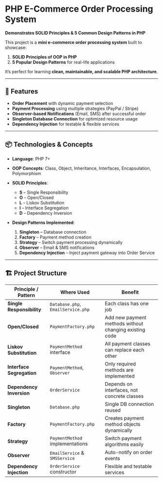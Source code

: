 # PHP E-Commerce Order Processing System  
**Demonstrates SOLID Principles & 5 Common Design Patterns in PHP**

This project is a **mini e-commerce order processing system** built to showcase:  
1. **SOLID Principles of OOP in PHP**  
2. **5 Popular Design Patterns** for real-life applications  

It’s perfect for learning **clean, maintainable, and scalable PHP architecture**.

---

## 🚀 Features

- **Order Placement** with dynamic payment selection  
- **Payment Processing** using multiple strategies (PayPal / Stripe)  
- **Observer-based Notifications** (Email, SMS) after successful order  
- **Singleton Database Connection** for optimized resource usage  
- **Dependency Injection** for testable & flexible services  

---

## 📦 Technologies & Concepts

- **Language**: PHP 7+  
- **OOP Concepts**: Class, Object, Inheritance, Interfaces, Encapsulation, Polymorphism  
- **SOLID Principles**:  
  - **S** – Single Responsibility  
  - **O** – Open/Closed  
  - **L** – Liskov Substitution  
  - **I** – Interface Segregation  
  - **D** – Dependency Inversion  

- **Design Patterns Implemented**:
  1. **Singleton** – Database connection  
  2. **Factory** – Payment method creation  
  3. **Strategy** – Switch payment processing dynamically  
  4. **Observer** – Email & SMS notifications  
  5. **Dependency Injection** – Inject payment gateway into Order Service  

---

## 🏗 Project Structure

| Principle / Pattern       | Where Used                         | Benefit                                                |
| ------------------------- | ---------------------------------- | ------------------------------------------------------ |
| **Single Responsibility** | `Database.php`, `EmailService.php` | Each class has one job                                 |
| **Open/Closed**           | `PaymentFactory.php`               | Add new payment methods without changing existing code |
| **Liskov Substitution**   | `PaymentMethod` interface          | All payment classes can replace each other             |
| **Interface Segregation** | `PaymentMethod`, `Observer`        | Only required methods are implemented                  |
| **Dependency Inversion**  | `OrderService`                     | Depends on interfaces, not concrete classes            |
| **Singleton**             | `Database.php`                     | Single DB connection reused                            |
| **Factory**               | `PaymentFactory.php`               | Creates payment method objects dynamically             |
| **Strategy**              | `PaymentMethod` implementations    | Switch payment algorithms easily                       |
| **Observer**              | `EmailService` & `SMSService`      | Auto-notify on order events                            |
| **Dependency Injection**  | `OrderService` constructor         | Flexible and testable services                         |
